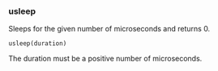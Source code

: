 
### usleep
Sleeps for the given number of microseconds and returns 0.

    usleep(duration)

The duration must be a positive number of microseconds.


